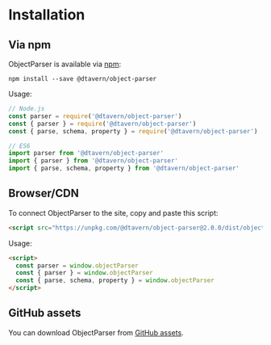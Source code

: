 # Installation

## Via npm

ObjectParser is available via [npm](https://www.npmjs.com/package/@dtavern/object-parser):

```
npm install --save @dtavern/object-parser
```

Usage:

```javascript
// Node.js
const parser = require('@dtavern/object-parser')
const { parser } = require('@dtavern/object-parser')
const { parse, schema, property } = require('@dtavern/object-parser')

// ES6
import parser from '@dtavern/object-parser'
import { parser } from '@dtavern/object-parser'
import { parse, schema, property } from '@dtavern/object-parser'
```

## Browser/CDN

To connect ObjectParser to the site, copy and paste this script:

```html
<script src="https://unpkg.com/@dtavern/object-parser@2.0.0/dist/object-parser.min.js"></script>
```

Usage:

```html
<script>
  const parser = window.objectParser
  const { parser } = window.objectParser
  const { parse, schema, property } = window.objectParser
</script>
```

## GitHub assets

You can download ObjectParser from [GitHub assets](https://github.com/dmitrytavern/dtavern-options/releases/tag/v2.0.0).
